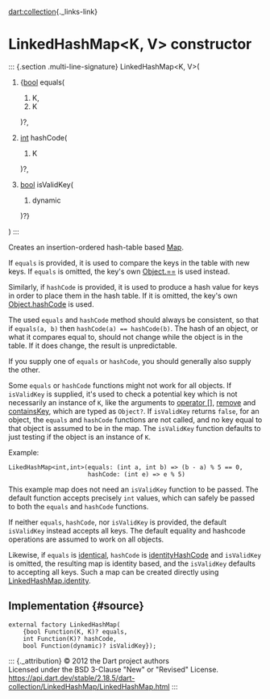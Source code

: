 [dart:collection](../../dart-collection/dart-collection-library){._links-link}

LinkedHashMap\<K, V\> constructor
=================================

::: {.section .multi-line-signature}
LinkedHashMap\<K, V\>(

1.  {[bool](../../dart-core/bool-class) equals(
    1.  K,
    2.  K

    )?,
2.  [int](../../dart-core/int-class) hashCode(
    1.  K

    )?,
3.  [bool](../../dart-core/bool-class) isValidKey(
    1.  dynamic

    )?}

)
:::

Creates an insertion-ordered hash-table based
[Map](../../dart-core/map-class).

If `equals` is provided, it is used to compare the keys in the table
with new keys. If `equals` is omitted, the key\'s own
[Object.==](../../dart-core/object/operator_equals) is used instead.

Similarly, if `hashCode` is provided, it is used to produce a hash value
for keys in order to place them in the hash table. If it is omitted, the
key\'s own [Object.hashCode](../../dart-core/object/hashcode) is used.

The used `equals` and `hashCode` method should always be consistent, so
that if `equals(a, b)` then `hashCode(a) == hashCode(b)`. The hash of an
object, or what it compares equal to, should not change while the object
is in the table. If it does change, the result is unpredictable.

If you supply one of `equals` or `hashCode`, you should generally also
supply the other.

Some `equals` or `hashCode` functions might not work for all objects. If
`isValidKey` is supplied, it\'s used to check a potential key which is
not necessarily an instance of `K`, like the arguments to [operator
\[\]](../../dart-core/map/operator_get),
[remove](../../dart-core/map/remove) and
[containsKey](../../dart-core/map/containskey), which are typed as
`Object?`. If `isValidKey` returns `false`, for an object, the `equals`
and `hashCode` functions are not called, and no key equal to that object
is assumed to be in the map. The `isValidKey` function defaults to just
testing if the object is an instance of `K`.

Example:

``` {.language-dart data-language="dart"}
LikedHashMap<int,int>(equals: (int a, int b) => (b - a) % 5 == 0,
                      hashCode: (int e) => e % 5)
```

This example map does not need an `isValidKey` function to be passed.
The default function accepts precisely `int` values, which can safely be
passed to both the `equals` and `hashCode` functions.

If neither `equals`, `hashCode`, nor `isValidKey` is provided, the
default `isValidKey` instead accepts all keys. The default equality and
hashcode operations are assumed to work on all objects.

Likewise, if `equals` is [identical](../../dart-core/identical),
`hashCode` is [identityHashCode](../../dart-core/identityhashcode) and
`isValidKey` is omitted, the resulting map is identity based, and the
`isValidKey` defaults to accepting all keys. Such a map can be created
directly using [LinkedHashMap.identity](linkedhashmap.identity).

Implementation {#source}
--------------

``` {.language-dart data-language="dart"}
external factory LinkedHashMap(
    {bool Function(K, K)? equals,
    int Function(K)? hashCode,
    bool Function(dynamic)? isValidKey});
```

::: {._attribution}
© 2012 the Dart project authors\
Licensed under the BSD 3-Clause \"New\" or \"Revised\" License.\
<https://api.dart.dev/stable/2.18.5/dart-collection/LinkedHashMap/LinkedHashMap.html>
:::
